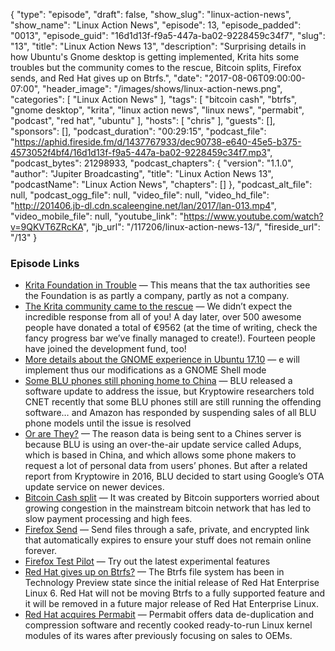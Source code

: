 {
  "type": "episode",
  "draft": false,
  "show_slug": "linux-action-news",
  "show_name": "Linux Action News",
  "episode": 13,
  "episode_padded": "0013",
  "episode_guid": "16d1d13f-f9a5-447a-ba02-9228459c34f7",
  "slug": "13",
  "title": "Linux Action News 13",
  "description": "Surprising details in how Ubuntu's Gnome desktop is getting implemented, Krita hits some troubles but the community comes to the rescue, Bitcoin splits, Firefox sends, and Red Hat gives up on Btrfs.",
  "date": "2017-08-06T09:00:00-07:00",
  "header_image": "/images/shows/linux-action-news.png",
  "categories": [
    "Linux Action News"
  ],
  "tags": [
    "bitcoin cash",
    "btrfs",
    "gnome desktop",
    "krita",
    "linux action news",
    "linux news",
    "permabit",
    "podcast",
    "red hat",
    "ubuntu"
  ],
  "hosts": [
    "chris"
  ],
  "guests": [],
  "sponsors": [],
  "podcast_duration": "00:29:15",
  "podcast_file": "https://aphid.fireside.fm/d/1437767933/dec90738-e640-45e5-b375-4573052f4bf4/16d1d13f-f9a5-447a-ba02-9228459c34f7.mp3",
  "podcast_bytes": 21298933,
  "podcast_chapters": {
    "version": "1.1.0",
    "author": "Jupiter Broadcasting",
    "title": "Linux Action News 13",
    "podcastName": "Linux Action News",
    "chapters": []
  },
  "podcast_alt_file": null,
  "podcast_ogg_file": null,
  "video_file": null,
  "video_hd_file": "http://201406.jb-dl.cdn.scaleengine.net/lan/2017/lan-013.mp4",
  "video_mobile_file": null,
  "youtube_link": "https://www.youtube.com/watch?v=9QKVT6ZRcKA",
  "jb_url": "/117206/linux-action-news-13/",
  "fireside_url": "/13"
}


### Episode Links

  * [Krita Foundation in Trouble](https://krita.org/en/item/krita-foundation-in-trouble/ "Krita Foundation in Trouble") — This means that the tax authorities see the Foundation is as partly a company, partly as not a company.
  * [The Krita community came to the rescue](https://krita.org/en/item/krita-foundation-update/ "The Krita community came to the rescue") — We didn’t expect the incredible response from all of you! A day later, over 500 awesome people have donated a total of €9562 (at the time of writing, check the fancy progress bar we’ve finally managed to create!). Fourteen people have joined the development fund, too!
  * [More details about the GNOME experience in Ubuntu 17.10](https://didrocks.fr/2017/08/03/ubuntu--guadec-2017-and-plans-for-gnome-shell-migration/#fn:1 "More details about the GNOME experience in Ubuntu 17.10") — e will implement thus our modifications as a GNOME Shell mode 
  * [Some BLU phones still phoning home to China](https://liliputing.com/2017/07/amazon-sort-suspends-sales-blu-smartphones-due-securityprivacy-concerns.html "Some BLU phones still phoning home to China") — BLU released a software update to address the issue, but Kryptowire researchers told CNET recently that some BLU phones still are still running the offending software… and Amazon has responded by suspending sales of all BLU phone models until the issue is resolved
  * [Or are They?](https://liliputing.com/2017/08/blu-phones-return-to-amazon-following-privacy-scare.html "Or are They?") — The reason data is being sent to a Chines server is because BLU is using an over-the-air update service called Adups, which is based in China, and which allows some phone makers to request a lot of personal data from users’ phones. But after a related report from Kryptowire in 2016, BLU decided to start using Google’s OTA update service on newer devices.
  * [Bitcoin Cash split](https://arstechnica.com/tech-policy/2017/08/why-the-bitcoin-network-just-split-in-half-and-why-it-matters/ "Bitcoin Cash split") — It was created by Bitcoin supporters worried about growing congestion in the mainstream bitcoin network that has led to slow payment processing and high fees. 
  * [Firefox Send](https://send.firefox.com/ "Firefox Send") — Send files through a safe, private, and encrypted link that automatically expires to ensure your stuff does not remain online forever.
  * [Firefox Test Pilot](https://testpilot.firefox.com/ "Firefox Test Pilot") — Try out the latest experimental features
  * [Red Hat gives up on Btrfs?](https://www.phoronix.com/scan.php?page=news_item&px=Red-Hat-Deprecates-Btrfs-Again "Red Hat gives up on Btrfs?") — The Btrfs file system has been in Technology Preview state since the initial release of Red Hat Enterprise Linux 6. Red Hat will not be moving Btrfs to a fully supported feature and it will be removed in a future major release of Red Hat Enterprise Linux. 
  * [Red Hat acquires Permabit](https://www.theregister.co.uk/2017/08/01/red_hat_acquires_permabit/ "Red Hat acquires Permabit") — Permabit offers data de-duplication and compression software and recently cooked ready-to-run Linux kernel modules of its wares after previously focusing on sales to OEMs. 


